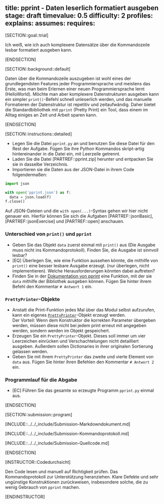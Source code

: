 title: pprint - Daten leserlich formatiert ausgeben
stage: draft
timevalue: 0.5
difficulty: 2
profiles:
explains:
assumes:
requires:
---
[SECTION::goal::trial]

Ich weiß, wie ich auch komplexere Datensätze über die Kommandozeile lesbar formatiert ausgeben kann.

[ENDSECTION]

[SECTION::background::default]

Daten über die Kommandozeile auszugeben ist wohl eines der grundlegendsten Features jeder Programmiersprache und
meistens das Erste, was man beim Erlernen einer neuen Programmiersprache lernt (HelloWorld). Möchte man aber komplexere
Datenstrukturen ausgeben kann ein simpler `print()`-Befehl schnell unleserlich werden, und das manuelle Formatieren der
Datenstruktur ist repetitiv und zeitaufwändig. Daher bietet die Standardbibliothek mit `pprint` (Pretty Print) ein Tool,
dass einem im Alltag einiges an Zeit und Arbeit sparen kann.

[ENDSECTION]

[SECTION::instructions::detailed]

- Legen Sie die Datei `pprint.py` an und benutzen Sie diese Datei für den Rest der Aufgabe. Fügen Sie ihre Python
  Kommandos skript-artig hintereinander in die Datei ein, mit Leerzeile getrennt.
- Laden Sie die Datei [PARTREF::pprint.zip] herunter und entpacken Sie sie in dasselbe Verzeichnis.
- Importieren sie die Daten aus der JSON-Datei in ihrem Code folgendermaßen:

```python
import json

with open('pprint.json') as f:
  data = json.load(f)
f.close()
```  
  Auf JSON-Dateien und die `with open(...)`-Syntax gehen wir hier nicht genauer ein. Hierfür können Sie sich die
  Aufgaben [PARTREF::jsonBasic], [PARTREF::jsonExercise] und [PARTREF::open] anschauen.

### Unterschied von `print()` und `pprint`

- Geben Sie das Objekt `data` zuerst einmal mit `print()` aus (Die Ausgabe muss nicht ins Kommandoprotokoll). Finden
  Sie, die Ausgabe ist sinnvoll lesbar?
- [EQ] Überlegen Sie, wie eine Funktion aussehen könnte, die mithilfe von `print()` eine besser lesbare Ausgabe erzeugt.
  (nur überlegen, nicht implementieren). Welche Herausforderungen könnten dabei auftreten?
- Finden Sie in der [Dokumentation von pprint](https://docs.python.org/3/library/pprint.html) eine Funktion, mit der sie
  `data` mithilfe der Bibliothek ausgeben können. Fügen Sie hinter ihrem Befehl den Kommentar `# Antwort 1` ein.

### `PrettyPrinter`-Objekte

- Anstatt die Print-Funktion jedes Mal über das Modul selbst aufzurufen, kann ein eigenes
  [`PrettyPrinter`](https://docs.python.org/3/library/pprint.html#prettyprinter-objects)-Objekt erzeugt werden.  
  Der Vorteil: Wenn dem Konstruktor die korrekten Parameter übergeben werden, müssen diese nicht bei jedem print erneut
  mit angegeben werden, sondern werden im Objekt gespeichert.
- Erzeugen Sie ein `PrettyPrinter`-Objekt. Dieses soll immer um vier Leerzeichen einrücken und Verschachtelungen nicht
  detailliert ausgeben. Außerdem sollen Dictionaries in ihrer originalen Sortierung gelassen werden.
- Geben Sie mit ihrem `PrettyPrinter` das zweite und vierte Element von `data` aus. Fügen Sie hinter ihren Befehlen den
  Kommentar `# Antwort 2` ein.

### Programmlauf für die Abgabe

- [EC] Führen Sie das gesamte so erzeugte Programm `pprint.py` einmal aus.

[ENDSECTION]

[SECTION::submission::program]

[INCLUDE::../../_include/Submission-Markdowndokument.md]

[INCLUDE::../../_include/Submission-Kommandoprotokoll.md]

[INCLUDE::../../_include/Submission-Quellcode.md]

[ENDSECTION]

[INSTRUCTOR::Codedurchsicht]

Den Code lesen und manuell auf Richtigkeit prüfen.
Das Kommandoprotokoll zur Unterstützung heranziehen.
Klare Defekte und sehr ungünstige Konstruktionen zurückweisen,
insbesondere solche, die zu wenig Gebrauch von `pprint` machen.

[ENDINSTRUCTOR]

